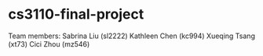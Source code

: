 # cs3110-final-project
Team members: 
Sabrina Liu (sl2222)
Kathleen Chen (kc994)
Xueqing Tsang (xt73)
Cici Zhou (mz546)
